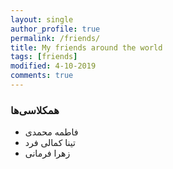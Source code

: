 ```yaml
---
layout: single
author_profile: true
permalink: /friends/
title: My friends around the world
tags: [friends]
modified: 4-10-2019
comments: true
---
```


### همکلاسی‌ها
*  فاطمه محمدی
* تینا کمالی فرد
* زهرا فرمانی




